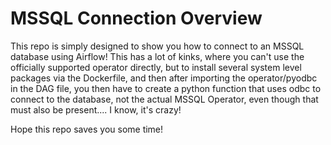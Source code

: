 MSSQL Connection Overview
========

This repo is simply designed to show you how to connect to an MSSQL database using Airflow! This has a lot of kinks, where you can't use the officially supported operator directly, but to install several system level packages via the Dockerfile, and then after importing the operator/pyodbc in the DAG file, you then have to create a python function that uses odbc to connect to the database, not the actual MSSQL Operator, even though that must also be present.... I know, it's crazy! 

Hope this repo saves you some time! 
